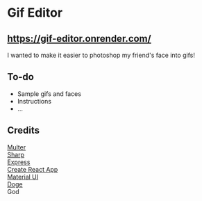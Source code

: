 # Gif Editor

## https://gif-editor.onrender.com/

I wanted to make it easier to photoshop my friend's face into gifs!

## To-do

- Sample gifs and faces
- Instructions
- ...

## Credits

[Multer](https://github.com/expressjs/multer)  
[Sharp](https://sharp.pixelplumbing.com/)  
[Express](https://expressjs.com/)  
[Create React App](https://github.com/facebook/create-react-app)  
[Material UI](https://mui.com/)  
[Doge](https://i.imgur.com/AOVMsp7b.jpg)  
God